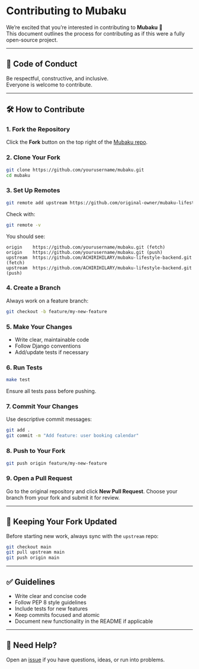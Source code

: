 # Contributing to Mubaku

We’re excited that you’re interested in contributing to **Mubaku** 🎉  
This document outlines the process for contributing as if this were a fully open-source project.

---

## 📖 Code of Conduct

Be respectful, constructive, and inclusive.  
Everyone is welcome to contribute.

---

## 🛠 How to Contribute

### 1. Fork the Repository

Click the **Fork** button on the top right of the [Mubaku repo](https://github.com/ACHIRIHILARY/mubaku-lifestyle-backend.git).

### 2. Clone Your Fork

```bash
git clone https://github.com/yourusername/mubaku.git
cd mubaku
```

### 3. Set Up Remotes

```bash
git remote add upstream https://github.com/original-owner/mubaku-lifestyle-backend.git
```

Check with:

```bash
git remote -v
```

You should see:

```
origin    https://github.com/yourusername/mubaku.git (fetch)
origin    https://github.com/yourusername/mubaku.git (push)
upstream  https://github.com/ACHIRIHILARY/mubaku-lifestyle-backend.git (fetch)
upstream  https://github.com/ACHIRIHILARY/mubaku-lifestyle-backend.git (push)
```

### 4. Create a Branch

Always work on a feature branch:

```bash
git checkout -b feature/my-new-feature
```

### 5. Make Your Changes

* Write clear, maintainable code
* Follow Django conventions
* Add/update tests if necessary

### 6. Run Tests

```bash
make test
```

Ensure all tests pass before pushing.

### 7. Commit Your Changes

Use descriptive commit messages:

```bash
git add .
git commit -m "Add feature: user booking calendar"
```

### 8. Push to Your Fork

```bash
git push origin feature/my-new-feature
```

### 9. Open a Pull Request

Go to the original repository and click **New Pull Request**.
Choose your branch from your fork and submit it for review.

---

## 🔄 Keeping Your Fork Updated

Before starting new work, always sync with the `upstream` repo:

```bash
git checkout main
git pull upstream main
git push origin main
```

---

## ✅ Guidelines

* Write clear and concise code
* Follow PEP 8 style guidelines
* Include tests for new features
* Keep commits focused and atomic
* Document new functionality in the README if applicable

---

## 💬 Need Help?

Open an [issue](https://github.com/ACHIRIHILARY/mubaku-lifestyle-backend/issues) if you have questions, ideas, or run into problems.


